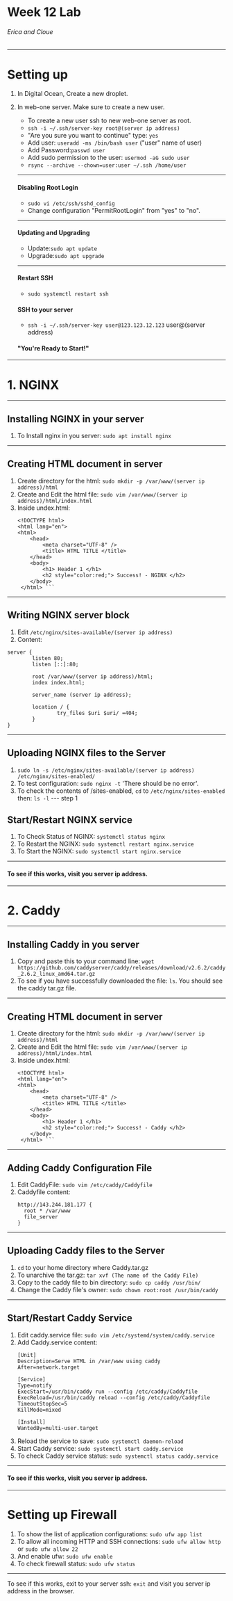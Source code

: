 # Week 12 Lab
###### Erica and Cloue
---
# Setting up
1. In Digital Ocean, Create a new droplet.
2. In web-one server. Make sure to create a new user.
   - To create a new user ssh to new web-one server as root.
   - ``` ssh -i ~/.ssh/server-key root@(server ip address) ```
   - "Are you sure you want to continue" type: ``` yes ```
   - Add user: ``` useradd -ms /bin/bash user ``` ("user" name of user)
   - Add Password:``` passwd user ```
   - Add sudo permission to the user: ``` usermod -aG sudo user ```
   - ``` rsync --archive --chown=user:user ~/.ssh /home/user ```
   ---
   #### Disabling Root Login
   - ``` sudo vi /etc/ssh/sshd_config ```
   - Change configuration "PermitRootLogin" from "yes" to "no".
   ---
   #### Updating and Upgrading
   - Update:``` sudo apt update ```
   - Upgrade:``` sudo apt upgrade ```
   ---
   #### Restart SSH
   - ``` sudo systemctl restart ssh ```
   
   #### SSH to your server
   -  ``` ssh -i ~/.ssh/server-key user@123.123.12.123 ``` user@(server address)
   
   #### "You're Ready to Start!"
---
# 1. NGINX
---
## Installing NGINX in your server
1. To Install nginx in you server:  ``` sudo apt install nginx ```
---
## Creating HTML document in server
1. Create directory for the html: ``` sudo mkdir -p /var/www/(server ip address)/html ```
2. Create and Edit the html file: ``` sudo vim /var/www/(server ip address)/html/index.html ```
3. Inside undex.html:
    ``` 
    <!DOCTYPE html>
    <html lang="en">
    <html>
        <head>
            <meta charset="UTF-8" />
            <title> HTML TITLE </title>
        </head>
        <body>
            <h1> Header 1 </h1>
            <h2 style="color:red;"> Success! - NGINX </h2>
        </body>
     </html> ```
---
## Writing NGINX server block
1. Edit  ``` /etc/nginx/sites-available/(server ip address) ```
2. Content:
```
server {
        listen 80;
        listen [::]:80;

        root /var/www/(server ip address)/html;
        index index.html;

        server_name (server ip address);

        location / {
                try_files $uri $uri/ =404;
        }
}
```
---
## Uploading NGINX files to the Server
1. ``` sudo ln -s /etc/nginx/sites-available/(server ip address) /etc/nginx/sites-enabled/ ```
2. To test configuration: ``` sudo nginx -t ``` 'There should be no error'.
3. To check the contents of /sites-enabled, ``` cd ``` to ```/etc/nginx/sites-enabled ``` then: ``` ls -l ```
--- step 1
## Start/Restart NGINX service
1. To Check Status of NGINX: ``` systemctl status nginx ```
2. To Restart the NGINX: ``` sudo systemctl restart nginx.service ```
3. To Start the NGINX: ``` sudo systemctl start nginx.service ```
---
#### To see if this works, visit you server ip address.
---
# 2. Caddy
---
## Installing Caddy in you server
1. Copy and paste this to your command line: 
``` wget https://github.com/caddyserver/caddy/releases/download/v2.6.2/caddy_2.6.2_linux_amd64.tar.gz ```
2. To see if you have successfully downloaded the file: ``` ls ```. You should see the caddy tar.gz file.
---
## Creating HTML document in server
1. Create directory for the html: ``` sudo mkdir -p /var/www/(server ip address)/html ```
2. Create and Edit the html file: ``` sudo vim /var/www/(server ip address)/html/index.html ```
3. Inside undex.html:
    ``` 
    <!DOCTYPE html>
    <html lang="en">
    <html>
        <head>
            <meta charset="UTF-8" />
            <title> HTML TITLE </title>
        </head>
        <body>
            <h1> Header 1 </h1>
            <h2 style="color:red;"> Success! - Caddy </h2>
        </body>
     </html> ```
---
## Adding Caddy Configuration File
1. Edit CaddyFile: ``` sudo vim /etc/caddy/Caddyfile ```
2. Caddyfile content: 
    ```
    http://143.244.181.177 {
      root * /var/www
      file_server
    }
    ```
---
## Uploading Caddy files to the Server
1. ``` cd ``` to your home directory where Caddy.tar.gz
2. To unarchive the tar.gz: ``` tar xvf (The name of the Caddy File) ```
3. Copy to the caddy file to bin directory: ``` sudo cp caddy /usr/bin/ ```
4. Change the Caddy file's owner: ``` sudo chown root:root /usr/bin/caddy ```
---
## Start/Restart Caddy Service
1. Edit caddy.service file: ``` sudo vim /etc/systemd/system/caddy.service ```
2. Add Caddy.service content: 
    ```
    [Unit]
    Description=Serve HTML in /var/www using caddy
    After=network.target

    [Service]
    Type=notify
    ExecStart=/usr/bin/caddy run --config /etc/caddy/Caddyfile
    ExecReload=/usr/bin/caddy reload --config /etc/caddy/Caddyfile
    TimeoutStopSec=5
    KillMode=mixed

    [Install]
    WantedBy=multi-user.target
    ```
3. Reload the service to save: ``` sudo systemctl daemon-reload ```
4. Start Caddy service: ``` sudo systemctl start caddy.service ```
5. To check Caddy service status: ``` sudo systemctl status caddy.service ```
---
#### To see if this works, visit you server ip address.
---

# Setting up Firewall
1. To show the list of application configurations: ``` sudo ufw app list ```
2. To allow all incoming HTTP and SSH connections:
    ``` sudo ufw allow http ``` or ``` sudo ufw allow 22 ```
3. And enable ufw: ``` sudo ufw enable ```
4. To check firewall status: ``` sudo ufw status ```
---
To see if this works, exit to your server ssh: ``` exit ```
and visit you server ip address in the browser.

